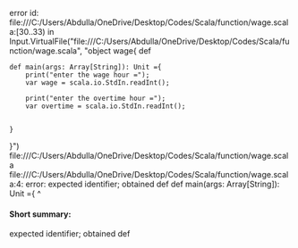 error id: file:///C:/Users/Abdulla/OneDrive/Desktop/Codes/Scala/function/wage.scala:[30..33) in Input.VirtualFile("file:///C:/Users/Abdulla/OneDrive/Desktop/Codes/Scala/function/wage.scala", "object wage{
    def 

    def main(args: Array[String]): Unit ={
        print("enter the wage hour =");
        var wage = scala.io.StdIn.readInt();

        print("enter the overtime hour =");
        var overtime = scala.io.StdIn.readInt();


    }
}")
file:///C:/Users/Abdulla/OneDrive/Desktop/Codes/Scala/function/wage.scala
file:///C:/Users/Abdulla/OneDrive/Desktop/Codes/Scala/function/wage.scala:4: error: expected identifier; obtained def
    def main(args: Array[String]): Unit ={
    ^
#### Short summary: 

expected identifier; obtained def